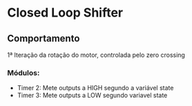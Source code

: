# Closed Loop Shifter

## Comportamento

1ª Iteração da rotação do motor, controlada pelo zero crossing

### Módulos:

* Timer 2: Mete outputs a HIGH segundo a variável state
* Timer 3: Mete outputs a LOW segundo variavel state
